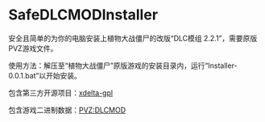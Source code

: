 # SafeDLCMODInstaller
安全且简单的为你的电脑安装上植物大战僵尸的改版“DLC模组 2.2.1”，需要原版PVZ游戏文件。

使用方法：解压至“植物大战僵尸”原版游戏的安装目录内，运行“Installer-0.0.1.bat”以开始安装。

包含第三方开源项目：[xdelta-gpl](https://github.com/jmacd/xdelta-gpl)

包含游戏二进制数据：[PVZ:DLCMOD](discord.gg/rTz2QHD9aR)